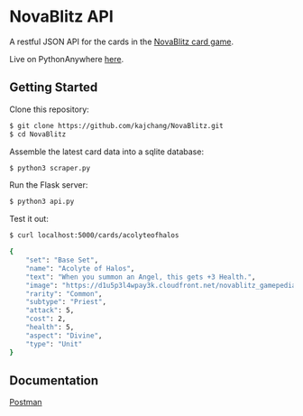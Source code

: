 # NovaBlitz API

A restful JSON API for the cards in the [NovaBlitz card game](https://novablitz.com/).

Live on PythonAnywhere [here](http://novablitz.pythonanywhere.com/cards/acolyteofhalos).

## Getting Started

Clone this repository:

```bash
$ git clone https://github.com/kajchang/NovaBlitz.git
$ cd NovaBlitz
```

Assemble the latest card data into a sqlite database:

```bash
$ python3 scraper.py
```

Run the Flask server:

```bash
$ python3 api.py
```

Test it out:

```bash
$ curl localhost:5000/cards/acolyteofhalos

{
    "set": "Base Set", 
    "name": "Acolyte of Halos", 
    "text": "When you summon an Angel, this gets +3 Health.", 
    "image": "https://d1u5p3l4wpay3k.cloudfront.net/novablitz_gamepedia/thumb/4/48/Acolyte_of_Halos%28101048%29.png/200px-Acolyte_of_Halos%28101048%29.png?version=81701fdf268c1d134a050fd322bcee3e", 
    "rarity": "Common", 
    "subtype": "Priest", 
    "attack": 5, 
    "cost": 2, 
    "health": 5, 
    "aspect": "Divine", 
    "type": "Unit"
}
```

## Documentation

[Postman](https://documenter.getpostman.com/view/4967569/RWTivyzL)
